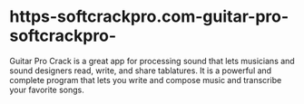 # https-softcrackpro.com-guitar-pro-softcrackpro-
Guitar Pro Crack is a great app for processing sound that lets musicians and sound designers read, write, and share tablatures. It is a powerful and complete program that lets you write and compose music and transcribe your favorite songs. 
